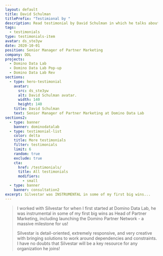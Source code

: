 ```yaml
---
layout: default
title: David Schulman
titlePrefix: "Testimional by "
description: Read testimonial by David Schulman in which he talks about his positive experience in working with Silvestar Bistrović.
tags:
  - testimonials
type: testimonials-item
avatar: ds_ste3yw
date: 2020-10-01
position: Senior Manager of Partner Marketing
company: DDL
projects:
  - Domino Data Lab
  - Domino Data Lab Pop-up
  - Domino Data Lab Rev
sections:
  - type: hero-testimonial
    avatar:
      src: ds_ste3yw
      alt: David Schulman avatar.
      width: 140
      height: 140
    title: David Schulman
    text: Senior Manager of Partner Marketing at Domino Data Lab
sections2:
  - type: banner
    banner: dominodatalab
  - type: testimonial-list
    color: delta
    title: More testimonials
    filter: testimonials
    limit: 6
    random: true
    exclude: true
    cta:
      href: /testimonials/
      title: All testimonials
      modifiers:
        - small
  - type: banner
    banner: consultation2
excerpt: Silvestar was INSTRUMENTAL in some of my first big wins...
---
```


> I worked with Silvestar for when I first started at Domino Data Lab, he was instrumental in some of my first big wins as Head of Partner Marketing, including launching the Domino Partner Network - a massive milestone for us!
>
> Silvestar is detail-oriented, extremely responsive, and very creative with bringing solutions to work around dependencies and constraints. I have no doubts that Silvestar will be a key resource for any organization he joins!
